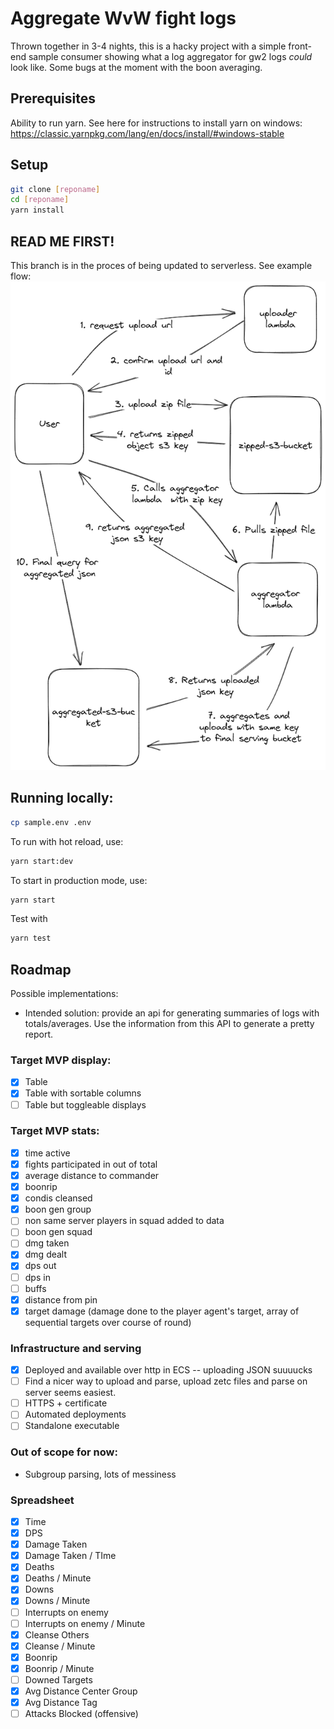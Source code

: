 # Aggregate WvW fight logs

Thrown together in 3-4 nights, this is a hacky project with a simple front-end sample consumer showing what a log aggregator for gw2 logs _could_ look like. Some bugs at the moment with the boon averaging.

## Prerequisites

Ability to run yarn. See here for instructions to install yarn on windows: <https://classic.yarnpkg.com/lang/en/docs/install/#windows-stable>

## Setup

```bash
git clone [reponame]
cd [reponame]
yarn install
```

## READ ME FIRST!

This branch is in the proces of being updated to serverless. See example flow: ![](documentation/serverless_seq_diagram.png)

## Running locally:

```bash
cp sample.env .env
```

To run with hot reload, use:

```bash
yarn start:dev
```

To start in production mode, use:

```bash
yarn start
```

Test with

```bash
yarn test
```

## Roadmap

Possible implementations:

- Intended solution: provide an api for generating summaries of logs with totals/averages. Use the information from this API to generate a pretty report.

### Target MVP display:

- [x] Table
- [x] Table with sortable columns
- [ ] Table but toggleable displays

### Target MVP stats:

- [x] time active
- [x] fights participated in out of total
- [x] average distance to commander
- [x] boonrip
- [x] condis cleansed
- [x] boon gen group
- [ ] non same server players in squad added to data
- [ ] boon gen squad
- [ ] dmg taken
- [x] dmg dealt
- [x] dps out
- [ ] dps in
- [ ] buffs
- [x] distance from pin
- [x] target damage (damage done to the player agent's target, array of sequential targets over course of round)

### Infrastructure and serving

- [x] Deployed and available over http in ECS -- uploading JSON suuuucks
- [ ] Find a nicer way to upload and parse, upload zetc files and parse on server seems easiest.
- [ ] HTTPS + certificate
- [ ] Automated deployments
- [ ] Standalone executable

### Out of scope for now:

- Subgroup parsing, lots of messiness

### Spreadsheet

- [x] Time
- [x] DPS
- [x] Damage Taken
- [x] Damage Taken / TIme
- [x] Deaths
- [x] Deaths / Minute
- [x] Downs
- [x] Downs / Minute
- [ ] Interrupts on enemy
- [ ] Interrupts on enemy / Minute
- [x] Cleanse Others
- [x] Cleanse / Minute
- [x] Boonrip
- [x] Boonrip / Minute
- [ ] Downed Targets
- [x] Avg Distance Center Group
- [x] Avg Distance Tag
- [ ] Attacks Blocked (offensive)
